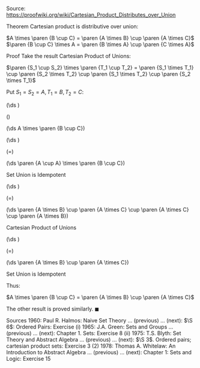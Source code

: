# 

Source: https://proofwiki.org/wiki/Cartesian_Product_Distributes_over_Union

Theorem
Cartesian product is distributive over union:

$A \times \paren {B \cup C} = \paren {A \times B} \cup \paren {A \times C}$
$\paren {B \cup C} \times A = \paren {B \times A} \cup \paren {C \times A}$


Proof
Take the result Cartesian Product of Unions:

$\paren {S_1 \cup S_2} \times \paren {T_1 \cup T_2} = \paren {S_1 \times T_1} \cup \paren {S_2 \times T_2} \cup \paren {S_1 \times T_2} \cup \paren {S_2 \times T_1}$

Put $S_1 = S_2 = A, T_1 = B, T_2 = C$:














\(\ds \)

\(\)







\(\ds A \times \paren {B \cup C}\)




















\(\ds \)

\(=\)







\(\ds \paren {A \cup A} \times \paren {B \cup C}\)





Set Union is Idempotent














\(\ds \)

\(=\)







\(\ds \paren {A \times B} \cup \paren {A \times C} \cup \paren {A \times C} \cup \paren {A \times B}\)





Cartesian Product of Unions














\(\ds \)

\(=\)







\(\ds \paren {A \times B} \cup \paren {A \times C}\)





Set Union is Idempotent



Thus:

$A \times \paren {B \cup C} = \paren {A \times B} \cup \paren {A \times C}$

The other result is proved similarly.
$\blacksquare$


Sources
1960: Paul R. Halmos: Naive Set Theory ... (previous) ... (next): $\S 6$: Ordered Pairs: Exercise $\text{(i)}$
1965: J.A. Green: Sets and Groups ... (previous) ... (next): Chapter $1$. Sets: Exercise $8 \ \text{(ii)}$
1975: T.S. Blyth: Set Theory and Abstract Algebra ... (previous) ... (next): $\S 3$. Ordered pairs; cartesian product sets: Exercise $3 \ (2)$
1978: Thomas A. Whitelaw: An Introduction to Abstract Algebra ... (previous) ... (next): Chapter $1$: Sets and Logic: Exercise $15$




